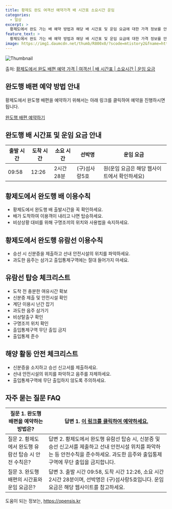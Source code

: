 ```yaml
---
title: 황제도 완도 여객선 예약가격 배 시간표 소요시간 운임
categories:
  - 일상
excerpt: >
  황제도에서 완도 가는 배 예약 방법과 해당 배 시간표 및 운임 요금에 대한 가격 정보를 안내 드리겠습니다. 안전하고 재밋는 완도행 여행을 위해 아래 정보 참고하시기 바랍니다. 완도행 배편 예약하기 👈 클릭황제도에서 완도행 배 시간표출발 시간도착 시간소요 시간선박명요금09:5812:262시간 28분(구)섬사랑5호.원완도행 배편 예약하기 👈 클릭황제도에서 완도행 여객선 탑승 시 이용수칙황제도에서 완도행 배를 이용할 때 반드시 숙지해야 할 이용수칙에 대해 알아보겠습니다. 중요 내용: 1) 황제도에서 완도행 배 출항시간을 꼭 확인하세요. 4) 배가 도착하여 이용객이 내리고 나면 탑승하세요. 8) 비상상황 대비를 위해 구명조끼의 위치와 사용법을 숙지하세요. 황제도에서 완도행 유람선 탑승 전, 꼭 알아두세요!황제도..
feature_text: >
  황제도에서 완도 가는 배 예약 방법과 해당 배 시간표 및 운임 요금에 대한 가격 정보를 안내 드리겠습니다. 안전하고 재밋는 완도행 여행을 위해 아래 정보 참고하시기 바랍니다. 완도행 배편 예약하기 👈 클릭황제도에서 완도행 배 시간표출발 시간도착 시간소요 시간선박명요금09:5812:262시간 28분(구)섬사랑5호.원완도행 배편 예약하기 👈 클릭황제도에서 완도행 여객선 탑승 시 이용수칙황제도에서 완도행 배를 이용할 때 반드시 숙지해야 할 이용수칙에 대해 알아보겠습니다. 중요 내용: 1) 황제도에서 완도행 배 출항시간을 꼭 확인하세요. 4) 배가 도착하여 이용객이 내리고 나면 탑승하세요. 8) 비상상황 대비를 위해 구명조끼의 위치와 사용법을 숙지하세요. 황제도에서 완도행 유람선 탑승 전, 꼭 알아두세요!황제도..
image: https://img1.daumcdn.net/thumb/R800x0/?scode=mtistory2&fname=https%3A%2F%2Fblog.kakaocdn.net%2Fdn%2FdsdZMM%2FbtsHBNrSEh5%2FZle1kwdje7vb1sNuUOPnYk%2Fimg.webp
---
```


![Thumbnail](https://img1.daumcdn.net/thumb/R800x0/?scode=mtistory2&fname=https%3A%2F%2Fblog.kakaocdn.net%2Fdn%2FdsdZMM%2FbtsHBNrSEh5%2FZle1kwdje7vb1sNuUOPnYk%2Fimg.webp)

<p>출처: <a href="https://opensis.kr/entry/%ED%99%A9%EC%A0%9C%EB%8F%84%EC%97%90%EC%84%9C-%EC%99%84%EB%8F%84-%EB%B0%B0%ED%8E%B8-%EC%98%88%EC%95%BD-%EA%B0%80%EA%B2%A9-%EC%97%AC%EA%B0%9D%EC%84%A0-%EB%B0%B0-%EC%8B%9C%EA%B0%84%ED%91%9C-%EC%86%8C%EC%9A%94%EC%8B%9C%EA%B0%84-%EC%9A%B4%EC%9E%84-%EC%9A%94%EA%B8%88" rel="dofollow">황제도에서 완도 배편 예약 가격 | 여객선 | 배 시간표 | 소요시간 | 운임 요금</a> </p>

## 완도행 배편 예약 방법 안내

황제도에서 완도행 배편을 예약하기 위해서는 아래 링크를 클릭하여 예약을 진행하시면 됩니다.

[완도행 배편 예약하기](https://opensis.kr/entry/%ED%99%A9%EC%A0%9C%EB%8F%84%EC%97%90%EC%84%9C-%EC%99%84%EB%8F%84-%EB%B0%B0%ED%8E%B8-%EC%98%88%EC%95%BD-%EA%B0%80%EA%B2%A9-%EC%97%AC%EA%B0%9D%EC%84%A0-%EB%B0%B0-%EC%8B%9C%EA%B0%84%ED%91%9C-%EC%86%8C%EC%9A%94%EC%8B%9C%EA%B0%84-%EC%9A%B4%EC%9E%84-%EC%9A%94%EA%B8%88)

## 완도행 배 시간표 및 운임 요금 안내

**출발 시간** | **도착 시간** | **소요 시간** | **선박명** | **운임 요금**  
---|---|---|---|---  
09:58 | 12:26 | 2시간 28분 | (구)섬사랑5호 | 원(운임 요금은 해당 웹사이트에서 확인하세요)  
  
## 황제도에서 완도행 배 이용수칙

  * 황제도에서 완도행 배 출발시간을 꼭 확인하세요.
  * 배가 도착하여 이용객이 내리고 나면 탑승하세요.
  * 비상상황 대비를 위해 구명조끼의 위치와 사용법을 숙지하세요.

## 황제도에서 완도행 유람선 이용수칙

  * 승선 시 신분증을 제출하고 선내 안전시설의 위치를 파악하세요.
  * 과도한 음주는 삼가고 출입통제구역에는 절대 들어가지 마세요.

## 유람선 탑승 체크리스트

  * 도착 전 충분한 여유시간 확보
  * 신분증 제출 및 안전시설 확인
  * 계단 이용시 난간 잡기
  * 과도한 음주 삼가기
  * 비상탈출구 확인
  * 구명조끼 위치 확인
  * 출입통제구역 무단 출입 금지
  * 출입통제 준수

## 해양 활동 안전 체크리스트

  * 신분증을 소지하고 승선 신고서를 제출하세요.
  * 선내 안전시설의 위치를 파악하고 음주를 자제하세요.
  * 출입통제구역에 무단 출입하지 않도록 주의하세요.

## 자주 묻는 질문 FAQ



질문 1. 완도행 배편을 예약하는 방법은? | 답변 1. [이 링크를 클릭하여 예약하세요.](https://opensis.kr/entry/%ED%99%A9%EC%A0%9C%EB%8F%84%EC%97%90%EC%84%9C-%EC%99%84%EB%8F%84-%EB%B0%B0%ED%8E%B8-%EC%98%88%EC%95%BD-%EA%B0%80%EA%B2%A9-%EC%97%AC%EA%B0%9D%EC%84%A0-%EB%B0%B0-%EC%8B%9C%EA%B0%84%ED%91%9C-%EC%86%8C%EC%9A%94%EC%8B%9C%EA%B0%84-%EC%9A%B4%EC%9E%84-%EC%9A%94%EA%B8%88)  
---|---  
질문 2. 황제도에서 완도행 유람선 탑승 시 안전 수칙은? | 답변 2. 황제도에서 완도행 유람선 탑승 시, 신분증 및 승선 신고서를 제출하고 선내 안전시설 위치를 파악하는 등 안전수칙을 준수하세요. 과도한 음주와 출입통제구역에 무단 출입을 금지합니다.  
질문 3. 완도행 배편의 시간표와 운임 요금은? | 답변 3. 출발 시간 09:58, 도착 시간 12:26, 소요 시간 2시간 28분이며, 선박명은 (구)섬사랑5호입니다. 운임 요금은 해당 웹사이트를 참고하세요.

 

도움이 되는 정보는, <a href="https://opensis.kr" rel="dofollow">https://opensis.kr</a>



